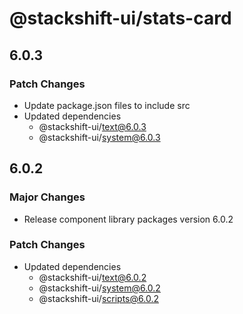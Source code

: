 # @stackshift-ui/stats-card

## 6.0.3

### Patch Changes

- Update package.json files to include src
- Updated dependencies
  - @stackshift-ui/text@6.0.3
  - @stackshift-ui/system@6.0.3

## 6.0.2

### Major Changes

- Release component library packages version 6.0.2

### Patch Changes

- Updated dependencies
  - @stackshift-ui/text@6.0.2
  - @stackshift-ui/system@6.0.2
  - @stackshift-ui/scripts@6.0.2
